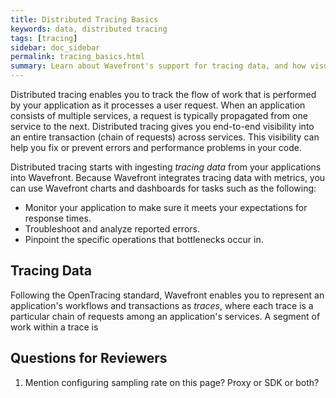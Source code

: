 ```yaml
---
title: Distributed Tracing Basics
keywords: data, distributed tracing
tags: [tracing]
sidebar: doc_sidebar
permalink: tracing_basics.html
summary: Learn about Wavefront's support for tracing data, and how visualizing traces can help you pinpoint errors and bottlenecks in your app.
---
```


Distributed tracing enables you to track the flow of work that is performed by your application as it processes a user request. When an application consists of multiple services, a request is typically propagated from one service to the next. Distributed tracing gives you end-to-end visibility into an entire transaction (chain of requests) across services. This visibility can help you fix or prevent errors and performance problems in your code. 

Distributed tracing starts with ingesting _tracing data_ from your applications into Wavefront.
Because Wavefront integrates tracing data with metrics, you can use Wavefront charts and dashboards for tasks such as the following: 

* Monitor your application to make sure it meets your expectations for response times.
* Troubleshoot and analyze reported errors. 
* Pinpoint the specific operations that bottlenecks occur in.

## Tracing Data

Following the OpenTracing standard, Wavefront enables you to represent an application's workflows and transactions as _traces_, where each trace is a particular chain of requests among an application's services. A segment of work within a trace is 






## Questions for Reviewers

1. Mention configuring sampling rate on this page? Proxy or SDK or both?
